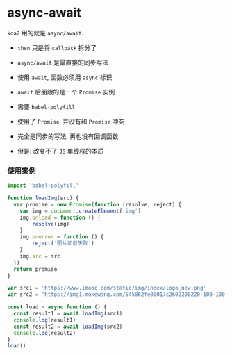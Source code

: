 # async-await

`koa2` 用的就是 `async/await`.

- `then` 只是将 `callback` 拆分了

- `async/await` 是最直接的同步写法

- 使用 `await`, 函数必须用 `async` 标识

- `await` 后面跟的是一个 `Promise` 实例

- 需要 `babel-polyfill`

- 使用了 `Promise`, 并没有和 `Promise` 冲突

- 完全是同步的写法, 再也没有回调函数

- 但是: 改变不了 `JS` 单线程的本质

### 使用案例

```js
import 'babel-polyfill'

function loadImg(src) {
  var promise = new Promise(function (resolve, reject) {
    var img = document.createElement('img')
    img.onload = function () {
        resolve(img)
    }
    img.onerror = function () {
        reject('图片加载失败')
    }
    img.src = src
  })
  return promise
}

var src1 = 'https://www.imooc.com/static/img/index/logo_new.png'
var src2 = 'https://img1.mukewang.com/545862fe00017c2602200220-100-100.jpg'
```

```js
const load = async function () {
  const result1 = await loadImg(src1)
  console.log(result1)
  const result2 = await loadImg(src2)
  console.log(result2)
}
load()
```